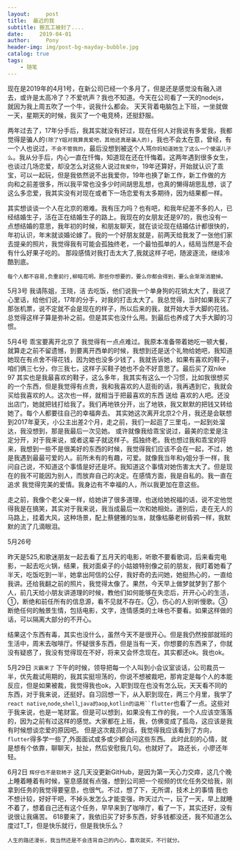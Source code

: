 ```yaml
---
layout:     post
title:  最近的我
subtitle: 搬瓦工被封了....
date:     2019-04-01
author:     Pony
header-img: img/post-bg-mayday-bubble.jpg
catalog: true
tags:
    - 随笔
---
```


现在是2019年的4月1号，在新公司已经一个多月了，但是还是感觉没有融入进去，或许是太高冷了？不爱吭声？我也不知道。今天在公司看了一天的nodejs，就因为我上周五吹了一个牛，说我什么都会。
天天背着电脑包上下班，一坐就做一天，星期天的时候，我买了一个电竞椅，还挺舒服。

两年过去了，17年分手后，我其实就没有好过，现在任何人对我说有多爱我，我都觉得是骗人的`(除了Y姐对我算真爱吧，其他还真是骗人的)`，我也不会太在意，曾经，有一个人也说过，`不会不管我的`，最后没想到被这个人骂`你妈知道她生了这么一个傻逼儿子么`。我从分手后，内心一直在忏悔，知道现在还在忏悔着。这两年遇到很多女生，也谈过几场恋爱，却没怎么对这些人说过`我爱你`，19年还算好，开始就认识了乖宝，可以一起玩，但是我依然说不出我爱你，19年也换了新工作，新工作做的方向和之前差很多，所以我平常也没多少时间胡思乱想，也真的懒得胡思乱想，谈了这么多恋爱，我其实没有对现在或者下一场恋爱有太多期待，因为结果都一样。


其实想谈谈一个人在北京的艰难。我有压力吗？也有吧，和我年纪差不多的人，已经结婚生子，活在正在结婚生子的路上。我现在的女朋友还是97的，我也没有一点想结婚的意思，我年初的时候，和朋友聊天，就在谈论现在结婚估计都很快的，年初认识，年末就谈婚论嫁了。我的一个好朋友就是，前两天给我发了一张他们家去提亲的照片，我觉得我有可能会孤独终老，一个最怕孤单的人，结局当然是不会有什么好果子吃的。 那段感情对我打击太大了,我就这样子吧，随波逐流，继续冷酷到底。


`每个人都不容易,负重前行,柳暗花明。那些你想要的，要么你都会得到，要么会渐渐消磨掉。`

5月3号
我请陈姐，王晓，洁 去吃饭，他们说我一个单身狗的花销太大了，我说了心里话，给他们说，17年的分手，对我的打击太大了。我总觉得，当时如果我买了那张机票，说不定就不会是现在的样子，所以后来的我，就开始大手大脚的花钱。总觉得这样子算是弥补之前。但是其实也没什么用。到最后也养成了大手大脚的习惯。

5月4号
乖宝要离开北京了   我觉得有一点点难过。我原本准备带着她吃一顿大餐，就算走之前不留遗憾，到要离开西单的时候，我想到还是送个礼物给她吧，我知道她现在有点舍不得花钱，因为她也没多少钱了，我就告诉她，如果有喜欢的鞋子，咱们俩三七分，你三我七，这样子买鞋子她也不会不好意思了。最后买了双nike 97  其实也是我最喜欢的鞋子，这么多年，我其实有这么一个习惯，比如我很想买的一个东西，但是我觉得有点贵，我和我喜欢的人逛街的话，我再遇到它，我就会买给我喜欢的人。这次也一样，就相当于把最喜欢的东西 送给 喜欢的人吧。还没出店门，她就把钱打给我了。我们再地铁分开，出了地铁，我又默默的把钱又转给她了。每个人都要往自己的幸福奔去。
其实她这次离开北京2个月，我还是会联想到2017年夏天，小公主出差2个月，走之前，我们一起逛了三里屯，一起到处溜达，我没想到，那是我最后一次见她。
或许就像我给乖宝说过，最美的恋爱是注定分开，对于我来说，或者这辈子就这样子。孤独终老。我也想过我和乖宝的将来，我想到一些不是很美好的东西的时候，我觉得我们应该不会在一起，不过，她是我遇到最最可爱的人。前所未有的有趣，可爱。就像我当年和y姐分手一样，我问自己说，不知道这个事情是好还是坏。我知道这个事情对她伤害太大了。但是现在的我不可能因为别人，而放弃自己的决定。在感情方面，我是自私的。我一直在追求 我觉得完美的爱情。我身边有不幸福的人，所以我更加在意这些。

走之前，我像个老父亲一样，给她讲了很多道理，也送给她祝福的话，说不定他觉得我是在搞笑，其实对于我来说，我当成最后一次和她相处。道别后，走在无人的马路上，挂着大风，这种场景，配上蔡健雅的`坠落`，就像枯藤老树昏鸦一样，我默默的流了几滴眼泪。



5月26号

昨天是525,和歌迷朋友一起去看了五月天的电影，听歌不要看歌词，后来看完电影，一起去吃火锅，结果，我对面桌子的小姑娘特别像之前的朋友，我盯着她看了半天，吃饭吃到一半，她拿出阿信的公仔，我好奇的去问她，她挺热心的，一直给我讲。还给我翻之前的照片，我觉得太像了。果然，今天早上做梦就梦到了那个人，前几天给小朋友讲道理的时候，教他们如何能够在失恋后，开开心心的生活，①，断绝和前任所有的信息源，看不见就不存在。②，伤心的人别听慢歌。③断绝任何的触景生情，包括电影，文字，连情感类的土味也不要看。如果这样做的话，可以隔离大部分的不开心。

结果这个东西有毒，其实也没什么，虽然今天不是很开心。但是我仍然按部就班的生活中，周末去咖啡厅。怀疑很多东西，但是当有一天，你想要的东西来了，你就没有疑惑了，我没有觉得现在不好，将来又会怀念现在。其实都还ok。我也ok。


5月29日
`灭霸来了`
下午的时候，领导把每一个人叫到小会议室谈话，公司裁员一半，优先裁试用期的，我其实挺坦荡的，你说不想被裁吧，那肯定是每个人的本能反应，但是如果被裁，我觉得我也ok，入职到现在也没有怎么玩，天天看不同的东西，对于我来说，还挺好。自习回想一下，从入职到现在，两三个月里，我学了`react native`,`node`,`shell`,`java的aop`,`kotlin的运用``flutter`也看了一点。这些对于我来说，也是一笔财富。但是可以想到，如果没有工作的我，一个人应该空落落的，因为之前有过这样的感觉。大家都在上班，我，仿佛变成了孤岛，这应该是我有时候想谈恋爱的原因吧。
但是这次裁员的话，我觉得我应该看到了方向，`flutter`得多学一些了,外面面试或多或少都会问这些东西。
此时此刻的心情，就是想有个依靠，聊聊天，扯扯，然后安慰我几句。也就好了。
路还长，小廖还年轻。


6月2日
`辉仔也不是软柿子`
这几天没更新GitHub，是因为第一天心力交瘁，这几个晚上睡着睡着有时候，窒息感就有点强，想到公司把一个视频的优化任务交给我，刚拿到任务的我觉得要窒息，也很气。不过，想了下，无所谓，技术上的事情 我也不想计较，好好干吧，不掉头发怎么才能变强，昨天过六一，玩了一天，早上就睡不着了，想着自己还有这个任务，早早来到了咖啡厅，看了一下，其实还好，没有说很让我痛苦。
618要来了，我依旧买了好多东西，好多钱都没还，我不知道怎么度过T_T，但是快乐就行，但是我快乐么？

`人生的路还漫长，我当然还是不会违背自己的内心，喜欢就买，不行就分。`
